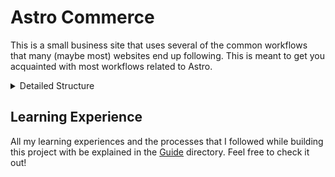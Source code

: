 # Astro Commerce

This is a small business site that uses several of the common workflows that many (maybe most) websites end up following. This is meant to get you acquainted with most workflows related to Astro.

<details>
<summary>Detailed Structure</summary>

- Marketing landing page
  - Hero images
    - Image handling
  - Cards
    - Featured Products
  - Newsletter capture
- Shop
  - Advanced layout (nested)
  - Shared state
    - Solid cart
    - React item buttons (add to cart)
    - Nano stores to share state
- Blog
  - Content Collections
    - Markdown
  - Dynamic routes
  - RSS feed
- About
  - Markdown page
- 404 page

</details>

## Learning Experience

All my learning experiences and the processes that I followed while building this project with be explained in the [Guide](./Guide/) directory. Feel free to check it out!

